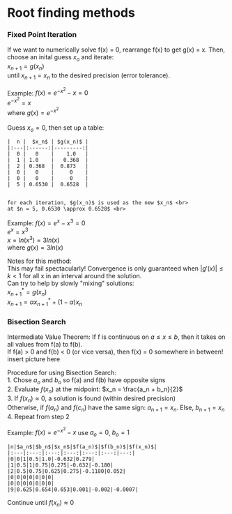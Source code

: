 # Root finding methods
### Fixed Point Iteration
 If we want to numerically solve f(x) = 0, rearrange f(x) to get g(x) = x. Then, choose an inital guess $x_o$ and iterate:<br>
    $x_{n+1} = g(x_n)$ <br>
 until $x_{n+1} = x_n$ to the desired precision (error tolerance).<br>
 
 Example: $f(x) = e^{-x^2} - x = 0$ <br>
             $e^{-x^2} = x$ <br>
             where $g(x) = e^{-x^2}$ <br>  
    Guess $x_o = 0$, then set up a table: <br>

    |  n |  $x_n$ | $g(x_n)$ | 
    |:---|:------:|---------:|
    |  0 |   0    |    1.0   | 
    |  1 | 1.0    |   0.368  | 
    |  2 | 0.368  |  0.873   |
    |  0 |   0    |     0    | 
    |  0 |   0    |     0    |
    |  5 | 0.6530 |  0.6528  | 


    for each iteration, $g(x_n)$ is used as the new $x_n$ <br>
    at $n = 5, 0.6530 \approx 0.6528$ <br>

Example: $f(x) = e^x - x^3 = 0$ <br>
        $e^x = x^3$ <br>
        $x = ln(x^3) = 3ln(x)$ <br>
        where $g(x) = 3ln(x)$ <br>

Notes for this method:<br>
    This may fail spectacularly! Convergence is only guaranteed when $|g'(x)| \le k < 1$ for all x in an interval around the solution. <br>
    Can try to help by slowly "mixing" solutions:<br>
        $x_{n+1}^* = g(x_n)$ <br>
        $x_{n+1} = \alpha x_{n+1}^* + (1-\alpha)x_n$ <br>
   


### Bisection Search 
Intermediate Value Theorem: If f is continuous on $a \le x \le b$, then it takes on all values from f(a) to f(b). <br>
    If f(a) > 0 and f(b) < 0 (or vice versa), then f(x) = 0 somewhere in between! <br> 
    insert picture here <br>

Procedure for using Bisection Search: <br>
    1. Chose $a_o$ and $b_o$ so f(a) and f(b) have opposite signs <br>
    2. Evaluate $f(x_n)$ at the midpoint: $x_n = \frac{a_n + b_n}{2}$<br>
    3. If $f(x_n) \approx 0$, a solution is found (within desired precision) <br>
       Otherwise, if $f(a_n)$ and $f(c_n)$ have the same sign: $a_{n+1} = x_n$. Else, $b_{n+1} = x_n$ <br>
    4. Repeat from step 2 <br>

Example: $f(x) = e^{-x^2} - x$  use $a_o = 0$, $b_o = 1$ <br>

    |n|$a_n$|$b_n$|$x_n$|$f(a_n)$|$f(b_n)$|$f(x_n)$| 
    |:---|:---:|:---:|:---:|:---:|:---:|---:|
    |0|0|1|0.5|1.0|-0.632|0.279| 
    |1|0.5|1|0.75|0.275|-0.632|-0.180| 
    |2|0.5|0.75|0.625|0.275|-0.1180|0.052| 
    |0|0|0|0|0|0|0|
    |0|0|0|0|0|0|0|
    |9|0.625|0.654|0.653|0.001|-0.002|-0.0007| 

Continue until $f(x_n) \approx 0$


